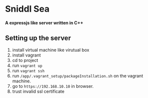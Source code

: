 # Sniddl Sea
#### A expressjs like server written in C++

## Setting up the server

1. install virtual machine like virutual box
2. install vagrant
3. cd to project
4. run `vagrant up`
5. run `vagrant ssh`
6. run `/app/.vagrant_setup/packageInstallation.sh` on the vagrant machine.
7. go to `https://192.168.10.10` in browser.
8. trust invalid ssl certificate
